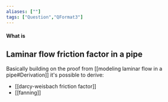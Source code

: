 ```yaml
---
aliases: [""]
tags: ["Question","QFormat3"]
---
```


#### What is
## Laminar flow friction factor in a pipe
Basically building on the proof from [[modeling laminar flow in a pipe#Derivation]] it's possible to derive:
- [[darcy-weisbach friction factor]]
- [[fanning]]


